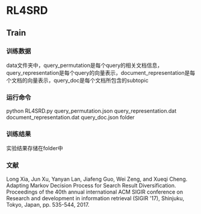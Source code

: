 # RL4SRD

## Train
### 训练数据  
data文件夹中，query_permutation是每个query的相关文档信息，query_representation是每个query的向量表示，document_representation是每个文档的向量表示，query_doc是每个文档所包含的subtopic

### 运行命令
python RL4SRD.py query_permutation.json query_representation.dat document_representation.dat query_doc.json folder

### 训练结果
实验结果存储在folder中

### 文献
Long Xia, Jun Xu, Yanyan Lan, Jiafeng Guo, Wei Zeng, and Xueqi Cheng. Adapting Markov Decision Process for Search Result Diversification. Proceedings of the 40th annual international ACM SIGIR conference on Research and development in information retrieval (SIGIR '17), Shinjuku, Tokyo, Japan, pp. 535-544, 2017. 
